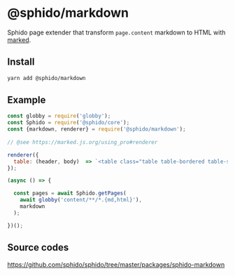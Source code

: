 # @sphido/markdown

Sphido page extender that transform `page.content` markdown to HTML with [marked](https://marked.js.org/).

## Install

```bash
yarn add @sphido/markdown
```

## Example

```javascript
const globby = require('globby');
const Sphido = require('@sphido/core');
const {markdown, renderer} = require('@sphido/markdown');
 
// @see https://marked.js.org/using_pro#renderer

renderer({
  table: (header, body)  => `<table class="table table-bordered table-striped bg-white m-1">${header}${body}</table>`
});

(async () => {

  const pages = await Sphido.getPages(
    await globby('content/**/*.{md,html}'),
    markdown
  );

})();
```

## Source codes

https://github.com/sphido/sphido/tree/master/packages/sphido-markdown
